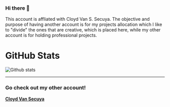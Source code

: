 <!--
**Ciezo/ciezo** is a ✨ _special_ ✨ repository because its `README.md` (this file) appears on your GitHub profile.

Here are some ideas to get you started:

- 🔭 I’m currently working on ...
- 🌱 I’m currently learning ...
- 👯 I’m looking to collaborate on ...
- 🤔 I’m looking for help with ...
- 💬 Ask me about ...
- 📫 How to reach me: ...
- 😄 Pronouns: ...
- ⚡ Fun fact: ...
-->





### Hi there 👋
This account is affliated with Cloyd Van S. Secuya. The objective and purpose of having another account is for my projects allocation which I like to "divide" the ones that are creative, which is placed here, while my other account is for holding professional projects. 

# GitHub Stats 
<!-- ![Github stats](https://github-readme-stats.vercel.app/api?username=ciezo&show_icons=true) -->
![Github stats](https://github-readme-stats.vercel.app/api?username=ciezo&show_icons=true) <!-- Update on June 20, 2022 -->
<hr>

### Go check out my other account! 
<b><a href="https://github.com/cloydsecuya">Cloyd Van Secuya</a></b>
